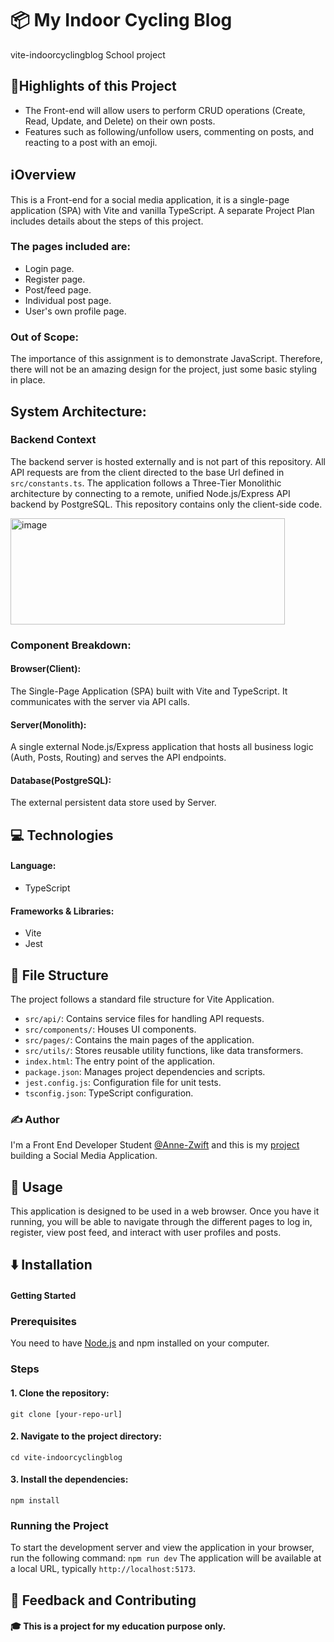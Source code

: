 # 📦 My Indoor Cycling Blog
vite-indoorcyclingblog
School project

## 🌟Highlights of this Project
- The Front-end will allow users to perform CRUD operations (Create, Read, Update, and Delete) on their own posts.
- Features such as following/unfollow users, commenting on posts, and reacting to a post with an emoji.

## ℹ️Overview
This is a Front-end for a social media application, it is a single-page application (SPA) with Vite and vanilla TypeScript.
A separate Project Plan includes details about the steps of this project.
### The pages included are:

- Login page.
- Register page.
- Post/feed page.
- Individual post page.
- User's own profile page.

### Out of Scope:
The importance of this assignment is to demonstrate JavaScript. Therefore, there will not be an amazing design for the project, just some basic styling in place.

## System Architecture:
### Backend Context
The backend server is hosted externally and is not part of this repository. All API requests are from the client directed to the base Url defined in `src/constants.ts`.
The application follows a Three-Tier Monolithic architecture by connecting to a remote, unified Node.js/Express API backend by PostgreSQL. This repository contains only the client-side code.

<img width="439" height="170" alt="image" src="https://github.com/user-attachments/assets/3a50e262-c7a9-4f97-8a10-043241172906" />

### Component Breakdown:
#### Browser(Client): 
The Single-Page Application (SPA) built with Vite and TypeScript. It communicates with the server via API calls.
#### Server(Monolith): 
A single external Node.js/Express application that hosts all business logic (Auth, Posts, Routing) and serves the API endpoints.
#### Database(PostgreSQL): 
The external persistent data store used by Server.

## 💻 Technologies
#### Language: 
- TypeScript
#### Frameworks & Libraries:
- Vite
- Jest

## 📂 File Structure
The project follows a standard file structure for Vite Application.

* `src/api/`: Contains service files for handling API requests.
* `src/components/`: Houses UI components.
* `src/pages/`: Contains the main pages of the application.
* `src/utils/`: Stores reusable utility functions, like data transformers.
* `index.html`: The entry point of the application.
* `package.json`: Manages project dependencies and scripts.
* `jest.config.js`: Configuration file for unit tests.
* `tsconfig.json`: TypeScript configuration.

### ✍️ Author
I'm a Front End Developer Student [@Anne-Zwift](https://github.com/Anne-Zwift/) and this is my [project](https://github.com/Anne-Zwift/vite-indoorcyclingblog/) building a Social Media Application.

## 🚀 Usage
This application is designed to be used in a web browser. Once you have it running, you will be able to navigate through the different pages to log in, register, view post feed, and interact with user profiles and posts.

## ⬇️ Installation
#### Getting Started
### Prerequisites
You need to have [Node.js](https://nodejs.org) and npm installed on your computer.
### Steps
#### 1. Clone the repository:
`git clone [your-repo-url]`
#### 2. Navigate to the project directory:
`cd vite-indoorcyclingblog`
#### 3. Install the dependencies:
`npm install`

### Running the Project
To start the development server and view the application in your browser, run the following command:
`npm run dev`
The application will be available at a local URL, typically `http://localhost:5173`.

## 💭 Feedback and Contributing
#### 🎓 This is a project for my education purpose only.

